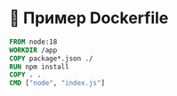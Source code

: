# 📄 Пример Dockerfile

```Dockerfile
FROM node:18
WORKDIR /app
COPY package*.json ./
RUN npm install
COPY . .
CMD ["node", "index.js"]
```
